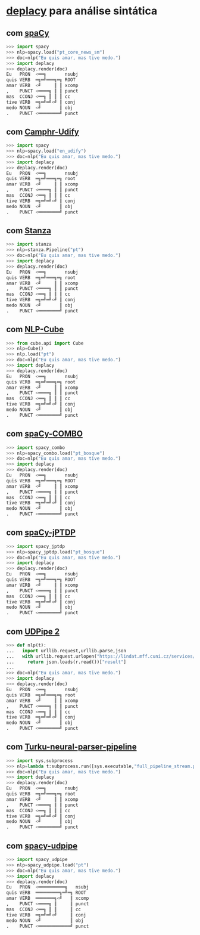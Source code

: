 # [deplacy](https://koichiyasuoka.github.io/deplacy/) para análise sintática

## com [spaCy](https://spacy.io/)

```py
>>> import spacy
>>> nlp=spacy.load("pt_core_news_sm")
>>> doc=nlp("Eu quis amar, mas tive medo.")
>>> import deplacy
>>> deplacy.render(doc)
Eu   PRON  <══╗       nsubj
quis VERB  ═╗═╝═══╗═╗ ROOT
amar VERB  <╝     ║ ║ xcomp
,    PUNCT <════╗ ║ ║ punct
mas  CCONJ <══╗ ║ ║ ║ cc
tive VERB  ═╗═╝═╝<╝ ║ conj
medo NOUN  <╝       ║ obj
.    PUNCT <════════╝ punct
```

## com [Camphr-Udify](https://camphr.readthedocs.io/en/latest/notes/udify.html)

```py
>>> import spacy
>>> nlp=spacy.load("en_udify")
>>> doc=nlp("Eu quis amar, mas tive medo.")
>>> import deplacy
>>> deplacy.render(doc)
Eu   PRON  <══╗       nsubj
quis VERB  ═╗═╝═══╗═╗ root
amar VERB  <╝     ║ ║ xcomp
,    PUNCT <════╗ ║ ║ punct
mas  CCONJ <══╗ ║ ║ ║ cc
tive VERB  ═╗═╝═╝<╝ ║ conj
medo NOUN  <╝       ║ obj
.    PUNCT <════════╝ punct
```

## com [Stanza](https://stanfordnlp.github.io/stanza)

```py
>>> import stanza
>>> nlp=stanza.Pipeline("pt")
>>> doc=nlp("Eu quis amar, mas tive medo.")
>>> import deplacy
>>> deplacy.render(doc)
Eu   PRON  <══╗       nsubj
quis VERB  ═╗═╝═══╗═╗ root
amar VERB  <╝     ║ ║ xcomp
,    PUNCT <════╗ ║ ║ punct
mas  CCONJ <══╗ ║ ║ ║ cc
tive VERB  ═╗═╝═╝<╝ ║ conj
medo NOUN  <╝       ║ obj
.    PUNCT <════════╝ punct
```

## com [NLP-Cube](https://github.com/Adobe/NLP-Cube)

```py
>>> from cube.api import Cube
>>> nlp=Cube()
>>> nlp.load("pt")
>>> doc=nlp("Eu quis amar, mas tive medo.")
>>> import deplacy
>>> deplacy.render(doc)
Eu   PRON  <══╗       nsubj
quis VERB  ═╗═╝═══╗═╗ root
amar VERB  <╝     ║ ║ xcomp
,    PUNCT <════╗ ║ ║ punct
mas  CCONJ <══╗ ║ ║ ║ cc
tive VERB  ═╗═╝═╝<╝ ║ conj
medo NOUN  <╝       ║ obj
.    PUNCT <════════╝ punct
```

## com [spaCy-COMBO](https://github.com/KoichiYasuoka/spaCy-COMBO)

```py
>>> import spacy_combo
>>> nlp=spacy_combo.load("pt_bosque")
>>> doc=nlp("Eu quis amar, mas tive medo.")
>>> import deplacy
>>> deplacy.render(doc)
Eu   PRON  <══╗       nsubj
quis VERB  ═╗═╝═══╗═╗ ROOT
amar VERB  <╝     ║ ║ xcomp
,    PUNCT <════╗ ║ ║ punct
mas  CCONJ <══╗ ║ ║ ║ cc
tive VERB  ═╗═╝═╝<╝ ║ conj
medo NOUN  <╝       ║ obj
.    PUNCT <════════╝ punct
```

## com [spaCy-jPTDP](https://github.com/KoichiYasuoka/spaCy-jPTDP)

```py
>>> import spacy_jptdp
>>> nlp=spacy_jptdp.load("pt_bosque")
>>> doc=nlp("Eu quis amar, mas tive medo.")
>>> import deplacy
>>> deplacy.render(doc)
Eu   PRON  <══╗       nsubj
quis VERB  ═╗═╝═══╗═╗ ROOT
amar VERB  <╝     ║ ║ xcomp
,    PUNCT <════╗ ║ ║ punct
mas  CCONJ <══╗ ║ ║ ║ cc
tive VERB  ═╗═╝═╝<╝ ║ conj
medo NOUN  <╝       ║ obj
.    PUNCT <════════╝ punct
```

## com [UDPipe 2](http://ufal.mff.cuni.cz/udpipe/2)

```py
>>> def nlp(t):
...   import urllib.request,urllib.parse,json
...   with urllib.request.urlopen("https://lindat.mff.cuni.cz/services/udpipe/api/process?model=pt&tokenizer&tagger&parser&data="+urllib.parse.quote(t)) as r:
...     return json.loads(r.read())["result"]
...
>>> doc=nlp("Eu quis amar, mas tive medo.")
>>> import deplacy
>>> deplacy.render(doc)
Eu   PRON  <══╗       nsubj
quis VERB  ═╗═╝═══╗═╗ root
amar VERB  <╝     ║ ║ xcomp
,    PUNCT <════╗ ║ ║ punct
mas  CCONJ <══╗ ║ ║ ║ cc
tive VERB  ═╗═╝═╝<╝ ║ conj
medo NOUN  <╝       ║ obj
.    PUNCT <════════╝ punct
```

## com [Turku-neural-parser-pipeline](https://turkunlp.org/Turku-neural-parser-pipeline/)

```py
>>> import sys,subprocess
>>> nlp=lambda t:subprocess.run([sys.executable,"full_pipeline_stream.py","--gpu","-1","--conf","models_pt_bosque/pipelines.yaml"],cwd="Turku-neural-parser-pipeline",input=t,encoding="utf-8",stdout=subprocess.PIPE).stdout
>>> doc=nlp("Eu quis amar, mas tive medo.")
>>> import deplacy
>>> deplacy.render(doc)
Eu   PRON  <══╗       nsubj
quis VERB  ═╗═╝═══╗═╗ root
amar VERB  <╝     ║ ║ xcomp
,    PUNCT <════╗ ║ ║ punct
mas  CCONJ <══╗ ║ ║ ║ cc
tive VERB  ═╗═╝═╝<╝ ║ conj
medo NOUN  <╝       ║ obj
.    PUNCT <════════╝ punct
```

## com [spacy-udpipe](https://github.com/TakeLab/spacy-udpipe)

```py
>>> import spacy_udpipe
>>> nlp=spacy_udpipe.load("pt")
>>> doc=nlp("Eu quis amar, mas tive medo.")
>>> import deplacy
>>> deplacy.render(doc)
Eu   PRON  <══════════╗   nsubj
quis VERB  ═════════╗═╝═╗ ROOT
amar VERB  ═══════╗<╝   ║ xcomp
,    PUNCT <════╗ ║     ║ punct
mas  CCONJ <══╗ ║ ║     ║ cc
tive VERB  ═╗═╝═╝<╝     ║ conj
medo NOUN  <╝           ║ obj
.    PUNCT <════════════╝ punct
```

